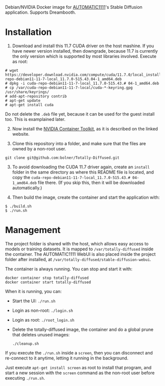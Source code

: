 
Debian/NVIDIA Docker image for [AUTOMATIC1111](https://github.com/AUTOMATIC1111/stable-diffusion-webui)'s Stable Diffusion application. Supports Dreambooth.

# Installation

1. Download and install this 11.7 CUDA driver on the host mashine. If you have newer version installed, then downgrade, because 11.7 is currently the only version which is supported by most libraries involved. Execute as root:
```
# wget https://developer.download.nvidia.com/compute/cuda/11.7.0/local_installers/cuda-repo-debian11-11-7-local_11.7.0-515.43.04-1_amd64.deb
# dpkg -i cuda-repo-debian11-11-7-local_11.7.0-515.43.# 04-1_amd64.deb
# cp /var/cuda-repo-debian11-11-7-local/cuda-*-keyring.gpg /usr/share/keyrings/
# add-apt-repository contrib
# apt-get update
# apt-get install cuda
```

Do not delete the `.deb` file yet, because it can be used for the guest install too. This is examplained later.

2. Now install the [NVIDIA Container Toolkit](https://docs.nvidia.com/datacenter/cloud-native/container-toolkit/install-guide.html), as it is described on the linked website.

3. Clone this repository into a folder, and make sure that the files are owned by a non-root user.
```
git clone git@github.com:bolner/Totally-Diffused.git
```

3. To avoid downloading the CUDA 11.7 driver again, create an `install` folder in the same directory as where this README file is located, and copy the `cuda-repo-debian11-11-7-local_11.7.0-515.43.# 04-1_amd64.deb` file there. (If you skip this, then it will be downloaded automatically.)

4. Then build the image, create the container and start the application with:
```
$ ./build.sh
$ ./run.sh
```

# Management

The project folder is shared with the host, which allows easy access to models or training datasets. It is mapped to `/var/totally-diffused` inside the container. The AUTOMATIC1111 WebUI is also placed inside the project folder after installed, at `/var/totally-diffused/stable-diffusion-webui`.

The container is always running. You can stop and start it with:
```
docker container stop totally-diffused
docker container start totally-diffused
```

When it is running, you can:
- Start the UI: `./run.sh`
- Login as non-root: `./login.sh`
- Login as root: `./root_login.sh`
- Delete the totally-diffused image, the container and do a global prune that deletes unused images:

    `./cleanup.sh`

If you execute the `./run.sh` inside a `screen`, then you can disconnect and re-connect to it anytime, letting it running in the background.

Just execute `apt-get install screen` as root to install that program, and start a new session with the `screen` command as the non-root user before executing `./run.sh`.
